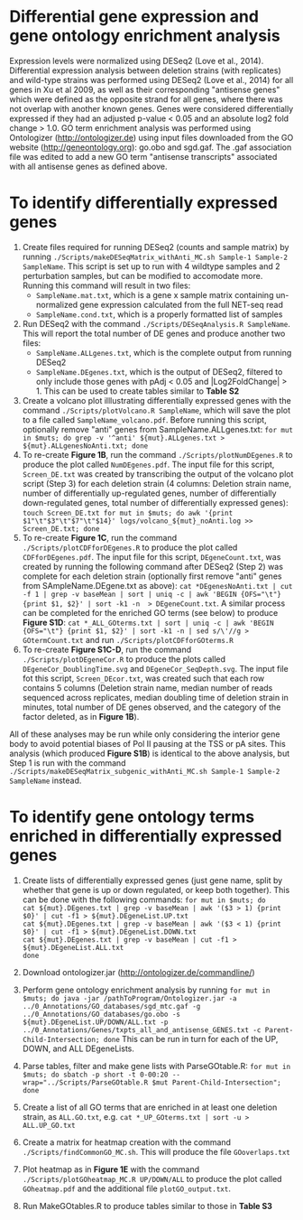 # Differential gene expression and gene ontology enrichment analysis
Expression levels were normalized using DESeq2 (Love et al., 2014). Differential expression analysis between deletion strains (with replicates) and wild-type strains was performed using DESeq2 (Love et al., 2014) for all genes in Xu et al 2009, as well as their corresponding "antisense genes" which were defined as the opposite strand for all genes, where there was not overlap with another known genes. Genes were considered differentially expressed if they had an adjusted p-value < 0.05 and an absolute log2 fold change > 1.0. GO term enrichment analysis was performed using Ontologizer (http://ontologizer.de) using input files downloaded from the GO website (http://geneontology.org): go.obo and sgd.gaf. The .gaf association file was edited to add a new GO term "antisense transcripts" associated with all antisense genes as defined above.  

# To identify differentially expressed genes
1. Create files required for running DESeq2 (counts and sample matrix) by running `./Scripts/makeDESeqMatrix_withAnti_MC.sh Sample-1 Sample-2 SampleName`. This script is set up to run with 4 wildtype samples and 2 perturbation samples, but can be modified to accomodate more. Running this command will result in two files:
   - `SampleName.mat.txt`, which is a gene x sample matrix containing un-normalized gene expression calculated from the full NET-seq read
   - `SampleName.cond.txt`, which is a properly formatted list of samples
2. Run DESeq2 with the command `./Scripts/DESeqAnalysis.R SampleName`. This will report the total number of DE genes and produce another two files:
   - `SampleName.ALLgenes.txt`, which is the complete output from running DESeq2
   - `SampleName.DEgenes.txt`, which is the output of DESeq2, filtered to only include those genes with pAdj < 0.05 and |Log2FoldChange| > 1. This can be used to create tables similar to **Table S2**
3. Create a volcano plot illlustrating differentially expressed genes with the command `./Scripts/plotVolcano.R SampleName`, which will save the plot to a file called `SampleName_volcano.pdf`. Before running this script, optionally remove "anti" genes from SampleName.ALLgenes.txt: `for mut in $muts;
do
grep -v '^anti' ${mut}.ALLgenes.txt > ${mut}.ALLgenesNoAnti.txt;
done`
5. To re-create **Figure 1B**, run the command `./Scripts/plotNumDEgenes.R` to produce the plot called `NumDEgenes.pdf`. The input file for this script, `Screen_DE.txt` was created by transcribing the output of the volcano plot script (Step 3) for each deletion strain (4 columns: Deletion strain name, number of differentially up-regulated genes, number of differentially down-regulated genes, total number of differentially expressed genes): `touch Screen_DE.txt
for mut in $muts;
do
awk '{print $1"\t"$3"\t"$7"\t"$14}' logs/volcano_${mut}_noAnti.log >> Screen_DE.txt;
done`
6. To re-create **Figure 1C**, run the command `./Scripts/plotCDFforDEgenes.R` to produce the plot called `CDFforDEgenes.pdf`. The input file for this script, `DEgeneCount.txt`, was created by running the following command after DESeq2 (Step 2) was complete for each deletion strain (optionally first remove "anti" genes from SAmpleName.DEgene.txt as above): `cat *DEgenesNoAnti.txt | cut -f 1 | grep -v baseMean | sort | uniq -c | awk 'BEGIN {OFS="\t"} {print $1, $2}' | sort -k1 -n  > DEgeneCount.txt`. A similar process can be completed for the enriched GO terms (see below) to produce **Figure S1D**: `cat *_ALL_GOterms.txt | sort | uniq -c | awk 'BEGIN {OFS="\t"} {print $1, $2}' | sort -k1 -n | sed s/\'//g > GOtermCount.txt` and run `./Scripts/plotCDFforGOterms.R`
7. To re-create **Figure S1C-D**, run the command `./Scripts/plotDEgeneCor.R` to produce the plots called `DEgeneCor_DoublingTime.svg` and `DEgeneCor_SeqDepth.svg`. The input file fot this script, `Screen_DEcor.txt`, was created such that each row contains 5 columns (Deletion strain name, median number of reads sequenced across replicates, median doubling time of deletion strain in minutes, total number of DE genes observed, and the category of the factor deleted, as in **Figure 1B**). 

All of these analyses may be run while only considering the interior gene body to avoid potential biases of Pol II pausing at the TSS or pA sites. This analysis (which produced **Figure S1B**) is identical to the above analysis, but Step 1 is run with the command `./Scripts/makeDESeqMatrix_subgenic_withAnti_MC.sh Sample-1 Sample-2 SampleName` instead. 

# To identify gene ontology terms enriched in differentially expressed genes
1. Create lists of differentially expressed genes (just gene name, split by whether that gene is up or down regulated, or keep both together). This can be done with the following commands:
`for mut in $muts;
do`  
`cat ${mut}.DEgenes.txt | grep -v baseMean | awk '($3 > 1) {print $0}' | cut -f1 > ${mut}.DEgeneList.UP.txt`  
`cat ${mut}.DEgenes.txt | grep -v baseMean | awk '($3 < 1) {print $0}' | cut -f1 > ${mut}.DEgeneList.DOWN.txt`    
`cat ${mut}.DEgenes.txt | grep -v baseMean | cut -f1 > ${mut}.DEgeneList.ALL.txt`  
`done`
2. Download ontologizer.jar (http://ontologizer.de/commandline/)
3. Perform gene ontology enrichment analysis by running  `for mut in $muts; do java -jar /pathToProgram/Ontologizer.jar -a ../0_Annotations/GO_databases/sgd_mtc.gaf -g ../0_Annotations/GO_databases/go.obo -s ${mut}.DEgeneList.UP/DOWN/ALL.txt -p ../0_Annotations/Genes/txpts_all_and_antisense_GENES.txt -c Parent-Child-Intersection; done`  This can be run in turn for each of the UP, DOWN, and ALL DEgeneLists.
4. Parse tables, filter and make gene lists with ParseGOtable.R: `for mut in $muts;
do
sbatch -p short -t 0-00:20 --wrap="../Scripts/ParseGOtable.R $mut Parent-Child-Intersection";
done`

5. Create a list of all GO terms that are enriched in at least one deletion strain, as `ALL.GO.txt`, e.g. `cat *_UP_GOterms.txt | sort -u > ALL.UP_GO.txt
`
6. Create a matrix for heatmap creation with the command `./Scripts/findCommonGO_MC.sh`. This will produce the file `GOoverlaps.txt`
7. Plot heatmap as in **Figure 1E** with the command `./Scripts/plotGOheatmap_MC.R UP/DOWN/ALL` to produce the plot called `GOheatmap.pdf` and the additional file `plotGO_output.txt`.  
8. Run MakeGOtables.R to produce tables similar to those in **Table S3**
